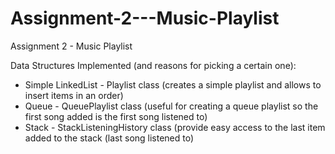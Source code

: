 # Assignment-2---Music-Playlist
Assignment 2 - Music Playlist

Data Structures Implemented (and reasons for picking a certain one):
- Simple LinkedList - Playlist class (creates a simple playlist and allows to insert items in an order)
- Queue - QueuePlaylist class (useful for creating a queue playlist so the first song added is the first song listened to)
- Stack - StackListeningHistory class (provide easy access to the last item added to the stack (last song listened to)


